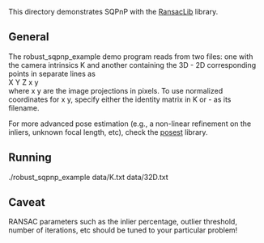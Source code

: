 
This directory demonstrates SQPnP with the [RansacLib](https://github.com/tsattler/RansacLib) library.

## General
The robust_sqpnp_example demo program reads from two files: one with the camera intrinsics K and another containing the 3D - 2D corresponding points in separate lines as<br>
X Y Z x y<br>
where x y are the image projections in pixels. To use normalized coordinates for x y, specify either the identity matrix in K or - as its filename.

For more advanced pose estimation (e.g., a non-linear refinement on the inliers, unknown focal length, etc), check the [posest](https://users.ics.forth.gr/~lourakis/posest/) library.

## Running
./robust_sqpnp_example  data/K.txt  data/32D.txt

## Caveat
RANSAC parameters such as the inlier percentage, outlier threshold, number of iterations, etc should be tuned to your particular problem!
